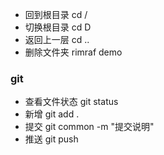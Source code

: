 - 回到根目录 cd /
- 切换根目录 cd D
- 返回上一层 cd ..
- 删除文件夹 rimraf demo

### git
- 查看文件状态 git status
- 新增 git add .
- 提交 git common -m "提交说明"
- 推送 git push